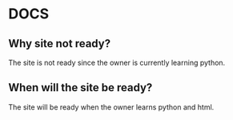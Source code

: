 # DOCS

## Why site not ready?

The site is not ready since the owner is currently learning python.

## When will the site be ready?

The site will be ready when the owner learns python and html.
